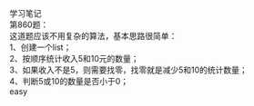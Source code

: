 学习笔记
<br>
第860题：<br>
这道题应该不用复杂的算法，基本思路很简单：<br>
1、创建一个list；<br>
2、按顺序统计收入5和10元的数量；<br>
3、如果收入不是5，则需要找零，找零就是减少5和10的统计数量；<br>
4、判断5或10的数量是否小于0；<br>
easy

